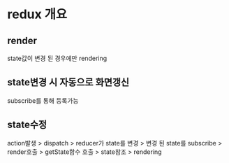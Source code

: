 # redux 개요

## render
state값이 변경 된 경우에만 rendering

## state변경 시 자동으로 화면갱신
subscribe를 통해 등록가능

## state수정
action발생 > dispatch > reducer가 state를 변경 > 변경 된 state를 subscribe >
render호출 > getState함수 호출 > state참조 > rendering
